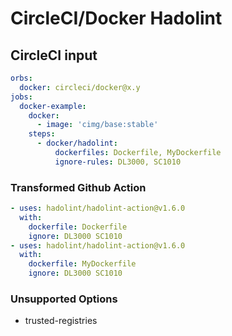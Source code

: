 # CircleCI/Docker Hadolint

## CircleCI input

```yaml
orbs:
  docker: circleci/docker@x.y
jobs:
  docker-example:
    docker:
      - image: 'cimg/base:stable'
    steps:
      - docker/hadolint:
          dockerfiles: Dockerfile, MyDockerfile
          ignore-rules: DL3000, SC1010
```

### Transformed Github Action

```yaml
- uses: hadolint/hadolint-action@v1.6.0
  with:
    dockerfile: Dockerfile
    ignore: DL3000 SC1010
- uses: hadolint/hadolint-action@v1.6.0
  with:
    dockerfile: MyDockerfile
    ignore: DL3000 SC1010
```

### Unsupported Options

- trusted-registries
